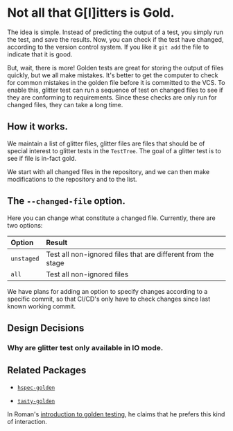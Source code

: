 # Not all that G[l]itters is Gold.

The idea is simple. Instead of predicting the output of a test, you simply run
the test, and save the results. Now, you can check if the test have changed,
according to the version control system. If you like it `git add` the file 
to indicate that it is good.

But, wait, there is more!
Golden tests are great for storing the output of files quickly, but we all make mistakes.
It's better to get the computer to check for common mistakes in the golden file before it is 
committed to the VCS.
To enable this, glitter test can run a sequence of test on changed files to see if they 
are conforming to requirements.
Since these checks are only run for changed files, they can take a long time.

## How it works. 

We maintain a list of glitter files, glitter files are files that should be of
special interest to glitter tests in the `TestTree`.
The goal of a glitter test is to see if file is in-fact gold.

We start with all changed files in the repository, and we can then make 
modifications to the repository and to the list.



## The `--changed-file` option.

Here you can change what constitute a changed file. 
Currently, there are two options: 

| Option      | Result                                                       |
|:---         |:---                                                          |
| `unstaged`  | Test all non-ignored files that are different from the stage |
| `all`       | Test all non-ignored files                                   |

We have plans for adding an option to specify changes according to a specific
commit, so that CI/CD's only have to check changes since last known working
commit.

## Design Decisions 

### Why are glitter test only available in IO mode.

## Related Packages

- [`hspec-golden`](https://hackage.haskell.org/package/hspec-golden)

- [`tasty-golden`](https://hackage.haskell.org/package/tasty-golden)

In Roman's [introduction to golden testing](https://ro-che.info/articles/2017-12-04-golden-tests), he claims that he prefers this kind of interaction. 

